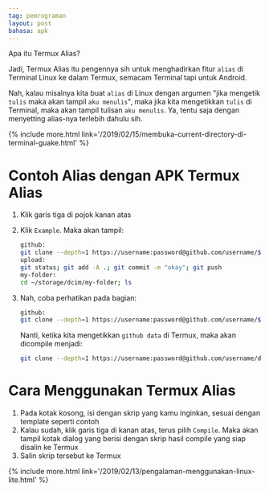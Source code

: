 ```yaml
---
tag: pemrograman
layout: post
bahasa: apk
---
```


Apa itu Termux Alias?

Jadi, Termux Alias itu pengennya sih untuk menghadirkan fitur `alias` di Terminal Linux ke dalam Termux, semacam Terminal tapi untuk Android.

Nah, kalau misalnya kita buat `alias` di Linux dengan argumen "jika mengetik `tulis` maka akan tampil `aku menulis`", maka jika kita mengetikkan `tulis` di Terminal, maka akan tampil tulisan `aku menulis`. Ya, tentu saja dengan menyetting alias-nya terlebih dahulu sih.

{% include more.html link='/2019/02/15/membuka-current-directory-di-terminal-guake.html' %}

# Contoh Alias dengan APK Termux Alias

1. Klik garis tiga di pojok kanan atas
2. Klik `Example`. Maka akan tampil:

	```bash
	github:
	git clone --depth=1 https://username:password@github.com/username/$1
	upload:
	git status; git add -A .; git commit -m "okay"; git push
	my-folder:
	cd ~/storage/dcim/my-folder; ls
	```

3. Nah, coba perhatikan pada bagian:

	```bash
	github:
	git clone --depth=1 https://username:password@github.com/username/$1
	```

	Nanti, ketika kita mengetikkan `github data` di Termux, maka akan dicompile menjadi:

	```bash
	git clone --depth=1 https://username:password@github.com/username/data
	```

# Cara Menggunakan Termux Alias

1. Pada kotak kosong, isi dengan skrip yang kamu inginkan, sesuai dengan template seperti contoh
2. Kalau sudah, klik garis tiga di kanan atas, terus pilih `Compile`. Maka akan tampil kotak dialog yang berisi dengan skrip hasil compile yang siap disalin ke Termux
3. Salin skrip tersebut ke Termux

{% include more.html link='/2019/02/13/pengalaman-menggunakan-linux-lite.html' %}